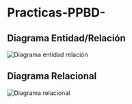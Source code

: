 # Practicas-PPBD-

## Diagrama Entidad/Relación

![Diagrama entidad relación](https://github.com/user-attachments/assets/6c8dedc2-9505-421f-8aff-f717c87fec03)

## Diagrama Relacional 

![Diagrama relacional](https://github.com/user-attachments/assets/8a267fba-edfd-4e63-9920-3d393aed440b)

